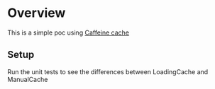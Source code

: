# Overview

This is a simple poc using [Caffeine cache]

[Caffeine cache]: https://github.com/ben-manes/caffeine

## Setup

Run the unit tests to see the differences between LoadingCache and ManualCache
